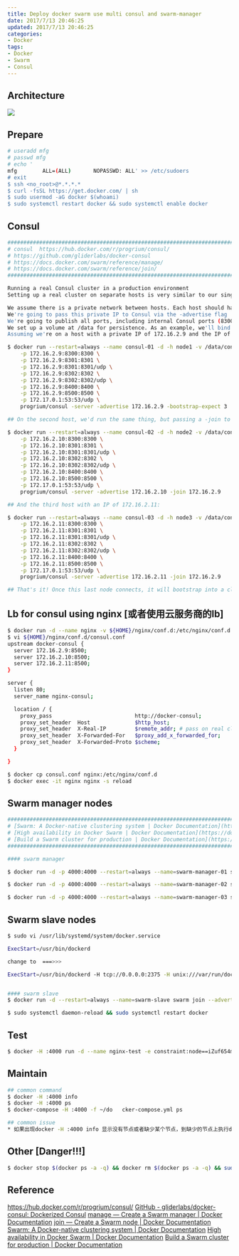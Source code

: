 ```yaml
---
title: Deploy docker swarm use multi consul and swarm-manager
date: 2017/7/13 20:46:25
updated: 2017/7/13 20:46:25
categories:
- Docker
tags:
- Docker
- Swarm
- Consul
---
```

## Architecture
![](https://ws2.sinaimg.cn/large/006tKfTcgy1fjj6athl6ij30kk0ardgm.jpg)

## Prepare
``` bash
# useradd mfg
# passwd mfg
# echo '
mfg        ALL=(ALL)       NOPASSWD: ALL' >> /etc/sudoers
# exit
$ ssh <no_root>@*.*.*.*
$ curl -fsSL https://get.docker.com/ | sh
$ sudo usermod -aG docker $(whoami)
$ sudo systemctl restart docker && sudo systemctl enable docker
```

## Consul
``` bash
#####################################################################################################
# consul  https://hub.docker.com/r/progrium/consul/  
# https://github.com/gliderlabs/docker-consul 
# https://docs.docker.com/swarm/reference/manage/ 
# https://docs.docker.com/swarm/reference/join/
#####################################################################################################

Running a real Consul cluster in a production environment
Setting up a real cluster on separate hosts is very similar to our single host cluster setup process, but with a few differences:

We assume there is a private network between hosts. Each host should have an IP on this private network
We're going to pass this private IP to Consul via the -advertise flag
We're going to publish all ports, including internal Consul ports (8300, 8301, 8302), on this IP
We set up a volume at /data for persistence. As an example, we'll bind mount /mnt from the host
Assuming we're on a host with a private IP of 172.16.2.9 and the IP of docker bridge docker0 is 172.17.0.1 we can start the first host agent:

$ docker run --restart=always --name consul-01 -d -h node1 -v /data/consul/data:/data \
    -p 172.16.2.9:8300:8300 \
    -p 172.16.2.9:8301:8301 \
    -p 172.16.2.9:8301:8301/udp \
    -p 172.16.2.9:8302:8302 \
    -p 172.16.2.9:8302:8302/udp \
    -p 172.16.2.9:8400:8400 \
    -p 172.16.2.9:8500:8500 \
    -p 172.17.0.1:53:53/udp \
    progrium/consul -server -advertise 172.16.2.9 -bootstrap-expect 3

## On the second host, we'd run the same thing, but passing a -join to the first node's IP. Let's say the private IP for this host is 172.16.2.10:

$ docker run --restart=always --name consul-02 -d -h node2 -v /data/consul/data:/data  \
    -p 172.16.2.10:8300:8300 \
    -p 172.16.2.10:8301:8301 \
    -p 172.16.2.10:8301:8301/udp \
    -p 172.16.2.10:8302:8302 \
    -p 172.16.2.10:8302:8302/udp \
    -p 172.16.2.10:8400:8400 \
    -p 172.16.2.10:8500:8500 \
    -p 172.17.0.1:53:53/udp \
    progrium/consul -server -advertise 172.16.2.10 -join 172.16.2.9

## And the third host with an IP of 172.16.2.11:

$ docker run --restart=always --name consul-03 -d -h node3 -v /data/consul/data:/data  \
    -p 172.16.2.11:8300:8300 \
    -p 172.16.2.11:8301:8301 \
    -p 172.16.2.11:8301:8301/udp \
    -p 172.16.2.11:8302:8302 \
    -p 172.16.2.11:8302:8302/udp \
    -p 172.16.2.11:8400:8400 \
    -p 172.16.2.11:8500:8500 \
    -p 172.17.0.1:53:53/udp \
    progrium/consul -server -advertise 172.16.2.11 -join 172.16.2.9

## That's it! Once this last node connects, it will bootstrap into a cluster. You now have a working cluster running in production on a private network.
```

## Lb for consul using nginx [或者使用云服务商的lb]
``` bash
$ docker run -d --name nginx -v ${HOME}/nginx/conf.d:/etc/nginx/conf.d -p 8000:80 nginx:1.13.3-alpine
$ vi ${HOME}/nginx/conf.d/consul.conf
upstream docker-consul {
  server 172.16.2.9:8500;
  server 172.16.2.10:8500;
  server 172.16.2.11:8500;
}

server {
  listen 80;
  server_name nginx-consul;

  location / {
    proxy_pass                          http://docker-consul;
    proxy_set_header  Host              $http_host;
    proxy_set_header  X-Real-IP         $remote_addr; # pass on real client's IP
    proxy_set_header  X-Forwarded-For   $proxy_add_x_forwarded_for;
    proxy_set_header  X-Forwarded-Proto $scheme;
  }

}

$ docker cp consul.conf nginx:/etc/nginx/conf.d
$ docker exec -it nginx nginx -s reload

```

## Swarm manager nodes
``` bash
#####################################################################################################
# [Swarm: A Docker-native clustering system | Docker Documentation](https://docs.docker.com/swarm/reference/swarm/)
# [High availability in Docker Swarm | Docker Documentation](https://docs.docker.com/swarm/multi-manager-setup/)
# [Build a Swarm cluster for production | Docker Documentation](https://docs.docker.com/swarm/install-manual/#step-2-create-your-instances)
#####################################################################################################

#### swarm manager

$ docker run -d -p 4000:4000 --restart=always --name=swarm-manager-01 swarm manage -H :4000 --replication --advertise 172.16.2.9:4000 consul://172.16.2.12:8500

$ docker run -d -p 4000:4000 --restart=always --name=swarm-manager-02 swarm manage -H :4000 --replication --advertise 172.16.2.10:4000 consul://172.16.2.12:8500

$ docker run -d -p 4000:4000 --restart=always --name=swarm-manager-03 swarm manage -H :4000 --replication --advertise 172.16.2.11:4000 consul://172.16.2.12:8500

```

## Swarm slave nodes
``` bash
$ sudo vi /usr/lib/systemd/system/docker.service

ExecStart=/usr/bin/dockerd

change to  ===>>>

ExecStart=/usr/bin/dockerd -H tcp://0.0.0.0:2375 -H unix:///var/run/docker.sock --cluster-store=consul://172.16.2.12:8500 --cluster-advertise=172.16.2.9:2375


#### swarm slave
$ docker run -d --restart=always --name=swarm-slave swarm join --advertise=172.16.2.10:2375 consul://172.16.2.12:8500

$ sudo systemctl daemon-reload && sudo systemctl restart docker
```

## Test
``` bash
$ docker -H :4000 run -d --name nginx-test -e constraint:node==iZuf654mu2j1ottom86sm9Z -p 80:80 nginx:1.13.3-alpine

```

## Maintain
``` bash
## common command
$ docker -H :4000 info
$ docker -H :4000 ps
$ docker-compose -H :4000 -f ~/do	cker-compose.yml ps

## common issue
* 如果出现docker -H :4000 info 显示没有节点或者缺少某个节点，到缺少的节点上执行docker restart slave
```

## Other [Danger!!!]
``` bash
$ docker stop $(docker ps -a -q) && docker rm $(docker ps -a -q) && sudo rm -rf /data/consul && sudo rm -rf /etc/docker/key.json
```

## Reference
https://hub.docker.com/r/progrium/consul/
[GitHub - gliderlabs/docker-consul: Dockerized Consul](https://github.com/gliderlabs/docker-consul)
[manage — Create a Swarm manager | Docker Documentation](https://docs.docker.com/swarm/reference/manage/)
[join — Create a Swarm node | Docker Documentation](https://docs.docker.com/swarm/reference/join/)
[Swarm: A Docker-native clustering system | Docker Documentation](https://docs.docker.com/swarm/reference/swarm/) [High availability in Docker Swarm | Docker Documentation](https://docs.docker.com/swarm/multi-manager-setup/)
[Build a Swarm cluster for production | Docker Documentation](https://docs.docker.com/swarm/install-manual/#step-2-create-your-instances)